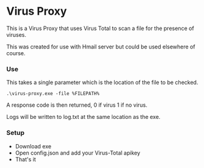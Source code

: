 # Virus Proxy #

This is a Virus Proxy that uses Virus Total to scan a file for the presence of viruses.

This was created for use with Hmail server but could be used elsewhere of course.

### Use ###

This takes a single parameter which is the location of the file to be checked.

```
.\virus-proxy.exe -file %FILEPATH%
```
A response code is then returned, 0 if virus 1 if no virus.

Logs will be written to log.txt at the same location as the exe.

### Setup ###

* Download exe
* Open config.json and add your Virus-Total apikey
* That's it
